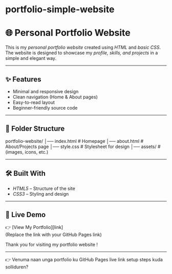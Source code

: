 # portfolio-simple-website

# 🌐 Personal Portfolio Website  

This is my *personal portfolio website* created using *HTML* and *basic CSS*.  
The website is designed to showcase my *profile, skills, and projects* in a simple and elegant way.  

---

## ✨ Features  
- Minimal and responsive design  
- Clean navigation (Home & About pages)  
- Easy-to-read layout  
- Beginner-friendly source code  

---

## 📂 Folder Structure

portfolio-website/ │── index.html        # Homepage
│── about.html        # About/Projects page
│── style.css         # Stylesheet for design
│── assets/           # (images, icons, etc.)

---

## 🛠 Built With  
- *HTML5* – Structure of the site  
- *CSS3* – Styling and design  

---

## 🔗 Live Demo  
👉 [View My Portfolio][link]  
(Replace the link with your GitHub Pages link)  

Thank  you for visiting my portfolio website !

---



👉 Venuma naan unga portfolio ku GitHub Pages live link setup steps kuda solliduren?

